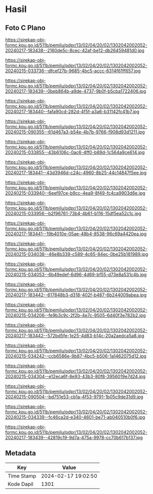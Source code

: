 # Hasil

## Foto C Plano

https://sirekap-obj-formc.kpu.go.id/511b/pemilu/pdpr/13/02/04/20/02/1302042002052-20240217-183438--2160de5c-8cec-42af-be12-db26459481d0.jpg

https://sirekap-obj-formc.kpu.go.id/511b/pemilu/pdpr/13/02/04/20/02/1302042002052-20240215-033736--dfcef27b-9685-4bc5-accc-6314f61ff657.jpg

https://sirekap-obj-formc.kpu.go.id/511b/pemilu/pdpr/13/02/04/20/02/1302042002052-20240217-183439--0beb864b-a9de-4737-9b0f-b5cba1722406.jpg

https://sirekap-obj-formc.kpu.go.id/511b/pemilu/pdpr/13/02/04/20/02/1302042002052-20240217-183440--fafa90cd-282d-4f5f-a3a6-b31142fc41b7.jpg

https://sirekap-obj-formc.kpu.go.id/511b/pemilu/pdpr/13/02/04/20/02/1302042002052-20240215-090355--61d467a3-b54e-4b7b-9766-f908d93d1211.jpg

https://sirekap-obj-formc.kpu.go.id/511b/pemilu/pdpr/13/02/04/20/02/1302042002052-20240215-033855--43b6106c-0ac6-4ff0-b89d-1c564a9ce614.jpg

https://sirekap-obj-formc.kpu.go.id/511b/pemilu/pdpr/13/02/04/20/02/1302042002052-20240217-183441--43d3946d-c24c-4960-8b25-44c14847f5ee.jpg

https://sirekap-obj-formc.kpu.go.id/511b/pemilu/pdpr/13/02/04/20/02/1302042002052-20240215-033940--6eef97ce-b9cc-4ea9-8f49-fc4ca9903d6e.jpg

https://sirekap-obj-formc.kpu.go.id/511b/pemilu/pdpr/13/02/04/20/02/1302042002052-20240215-033956--b2f96761-73b4-4b61-b116-15df5ea52c1c.jpg

https://sirekap-obj-formc.kpu.go.id/511b/pemilu/pdpr/13/02/04/20/02/1302042002052-20240217-183441--19b4010e-05ae-48b4-8538-96c69a4420ea.jpg

https://sirekap-obj-formc.kpu.go.id/511b/pemilu/pdpr/13/02/04/20/02/1302042002052-20240215-034038--46e8b339-c589-4c65-84ec-0be25b181989.jpg

https://sirekap-obj-formc.kpu.go.id/511b/pemilu/pdpr/13/02/04/20/02/1302042002052-20240215-034053--6b49edef-6d96-4d69-bf55-d73e8a531c4b.jpg

https://sirekap-obj-formc.kpu.go.id/511b/pemilu/pdpr/13/02/04/20/02/1302042002052-20240217-183442--617848b3-d318-402f-b487-6b244009abea.jpg

https://sirekap-obj-formc.kpu.go.id/511b/pemilu/pdpr/13/02/04/20/02/1302042002052-20240215-034206--fe9b3c9c-2f2b-4e7c-9505-6d40f3e782b2.jpg

https://sirekap-obj-formc.kpu.go.id/511b/pemilu/pdpr/13/02/04/20/02/1302042002052-20240217-183442--572bd5fe-1e25-4d83-b14c-20a2aedca5a8.jpg

https://sirekap-obj-formc.kpu.go.id/511b/pemilu/pdpr/13/02/04/20/02/1302042002052-20240215-034242--ccb6586e-9b87-4bc5-b506-1a1462075d12.jpg

https://sirekap-obj-formc.kpu.go.id/511b/pemilu/pdpr/13/02/04/20/02/1302042002052-20240215-034304--e12eca6f-8e93-43b3-80f8-3956019e7d24.jpg

https://sirekap-obj-formc.kpu.go.id/511b/pemilu/pdpr/13/02/04/20/02/1302042002052-20240215-090504--bd751e53-cb1a-4f53-9791-1b05c9de31d9.jpg

https://sirekap-obj-formc.kpu.go.id/511b/pemilu/pdpr/13/02/04/20/02/1302042002052-20240215-034339--fc46ca2d-e340-4601-be71-ab040510b0f6.jpg

https://sirekap-obj-formc.kpu.go.id/511b/pemilu/pdpr/13/02/04/20/02/1302042002052-20240217-183439--42819c19-9d7a-475a-9978-cc70b617b137.jpg


## Metadata

| Key        | Value               |
| ---------- | ------------------- |
| Time Stamp | 2024-02-17 19:02:50 |
| Kode Dapil | 1301                |



